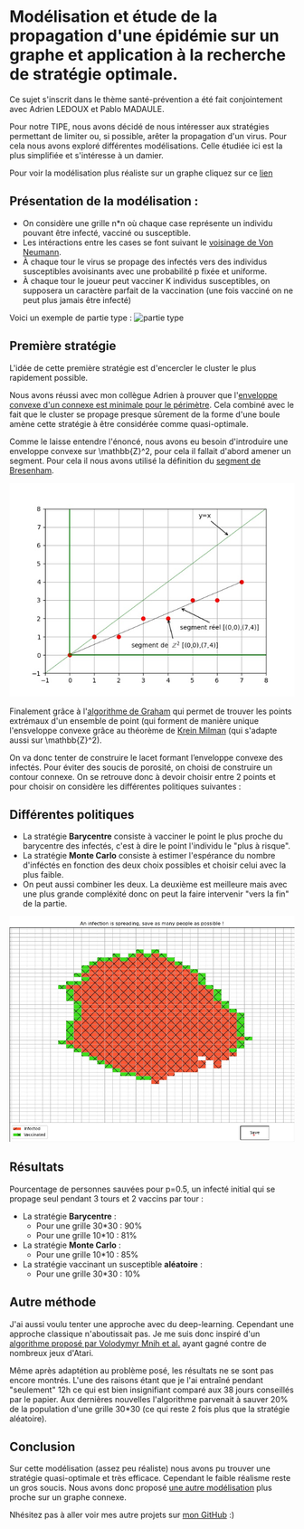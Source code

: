 # Modélisation et étude de la propagation d'une épidémie sur un graphe et application à la recherche de stratégie optimale.

Ce sujet s'inscrit dans le thème santé-prévention a été fait conjointement avec Adrien LEDOUX et Pablo MADAULE.

Pour notre TIPE, nous avons décidé de nous intéresser aux stratégies permettant de limiter ou, si possible, arêter la propagation d'un virus. Pour cela nous avons exploré différentes modélisations. Celle étudiée ici est la plus simplifiée et s'intéresse à un damier.

Pour voir la modélisation plus réaliste sur un graphe cliquez sur ce [lien](https://github.com/T-jester/TIPE-Graphe)


## Présentation de la modélisation :

- On considère une grille n\*n où chaque case représente un individu pouvant être infecté, vacciné ou susceptible.
- Les intéractions entre les cases se font suivant le [voisinage de Von Neumann](https://fr.wikipedia.org/wiki/Voisinage_de_von_Neumann).
- À chaque tour le virus se propage des infectés vers des individus susceptibles avoisinants avec une probabilité p fixée et uniforme.
- À chaque tour le joueur peut vacciner K individus susceptibles, on supposera un caractère parfait de la vaccination (une fois vacciné on ne peut plus jamais être infecté)



Voici un exemple de partie type : ![partie type](https://github.com/T-jester/TIPE-Z2/blob/main/Partie%20Type%20(4%20%C3%A9tapes).png)

## Première stratégie

L'idée de cette première stratégie est d'encercler le cluster le plus rapidement possible. 

Nous avons réussi avec mon collègue Adrien à prouver que l'[enveloppe convexe d'un connexe est minimale pour le périmètre](https://github.com/T-jester/TIPE-Z2/blob/main/Th%C3%A9or%C3%A8me%20Ledoux.pdf). Cela combiné avec le fait que le cluster se propage presque sûrement de la forme d'une boule amène cette stratégie à être considérée comme quasi-optimale.

Comme le laisse entendre l'énoncé, nous avons eu besoin d'introduire une enveloppe convexe sur \mathbb{Z}^2, pour cela il fallait d'abord amener un segment. Pour cela il nous avons utilisé la définition du [segment de Bresenham](https://fr.wikipedia.org/wiki/Algorithme_de_trac%C3%A9_de_segment_de_Bresenham).



![Segment de Bresenham](https://github.com/T-jester/TIPE-Z2/blob/main/my_segment.jpg)

Finalement grâce à l'[algorithme de Graham](https://fr.wikipedia.org/wiki/Parcours_de_Graham) qui permet de trouver les points extrémaux d'un ensemble de point (qui forment de manière unique l'ensveloppe convexe grâce au théorème de [Krein Milman](https://fr.wikipedia.org/wiki/Th%C3%A9or%C3%A8me_de_Krein-Milman) (qui s'adapte aussi sur \mathbb{Z}^2).


On va donc tenter de construire le lacet formant l’enveloppe convexe des infectés. Pour éviter des soucis de porosité, on choisi de construire un contour connexe. On se retrouve donc à devoir choisir entre 2 points et pour choisir on considère les différentes politiques suivantes :

## Différentes politiques

- La stratégie **Barycentre** consiste à vacciner le point le plus proche du barycentre des infectés, c'est à dire le point l'individu le "plus à risque".
- La stratégie **Monte Carlo** consiste à estimer l'espérance du nombre d'inféctés en fonction des deux choix possibles et choisir celui avec la plus faible.
- On peut aussi combiner les deux. La deuxième est meilleure mais avec une plus grande compléxité donc on peut la faire intervenir "vers la fin" de la partie.




![Exemple d'application de la stratégie Barycentre](https://github.com/T-jester/TIPE-Z2/blob/main/Pr%C3%A9sentation%20de%20la%20m%C3%A9thode%20Barycentre.jpg)


## Résultats

Pourcentage de personnes sauvées pour p=0.5, un infecté initial qui se propage seul pendant 3 tours et 2 vaccins par tour :

- La stratégie **Barycentre** :
  - Pour une grille 30\*30 : 90%
  - Pour une grille 10\*10 : 81% 
- La stratégie **Monte Carlo** :
  - Pour une grille 10\*10 : 85%
- La stratégie vaccinant un susceptible **aléatoire** :
  - Pour une grille 30\*30 : 10%

## Autre méthode 

J'ai aussi voulu tenter une approche avec du deep-learning. Cependant une approche classique n'aboutissait pas. Je me suis donc inspiré d'un [algorithme proposé par Volodymyr Mnih et al.](https://www.deepmind.com/publications/human-level-control-through-deep-reinforcement-learning) ayant gagné contre de nombreux jeux d'Atari.

Même après adaptétion au problème posé, les résultats ne se sont pas encore montrés. L'une des raisons étant que je l'ai entraîné pendant "seulement" 12h ce qui est bien insignifiant comparé aux 38 jours conseillés par le papier. Aux dernières nouvelles l'algorithme parvenait à sauver 20% de la population d'une grille 30\*30 (ce qui reste 2 fois plus que la stratégie aléatoire).


## Conclusion

Sur cette modélisation (assez peu réaliste) nous avons pu trouver une stratégie quasi-optimale et très efficace. Cependant le faible réalisme reste un gros soucis. Nous avons donc proposé [une autre modélisation](https://github.com/T-jester/TIPE-Graphe) plus proche sur un graphe connexe.





Nhésitez pas à aller voir mes autre projets sur [mon GitHub](https://github.com/T-jester) :)





